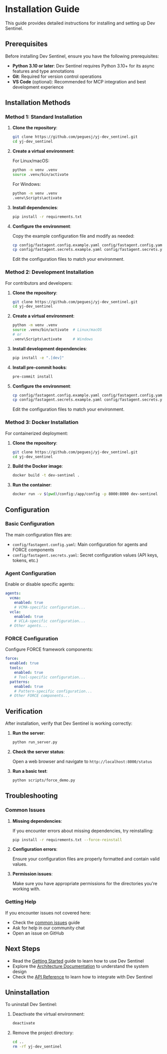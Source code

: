 # Installation Guide

This guide provides detailed instructions for installing and setting up Dev Sentinel.

## Prerequisites

Before installing Dev Sentinel, ensure you have the following prerequisites:

- **Python 3.10 or later**: Dev Sentinel requires Python 3.10+ for its async features and type annotations
- **Git**: Required for version control operations
- **VS Code** (optional): Recommended for MCP integration and best development experience

## Installation Methods

### Method 1: Standard Installation

1. **Clone the repository**:

   ```bash
   git clone https://github.com/peguesj/yj-dev_sentinel.git
   cd yj-dev_sentinel
   ```

2. **Create a virtual environment**:

   For Linux/macOS:

   ```bash
   python -m venv .venv
   source .venv/bin/activate
   ```

   For Windows:

   ```bash
   python -m venv .venv
   .venv\Scripts\activate
   ```

3. **Install dependencies**:

   ```bash
   pip install -r requirements.txt
   ```

4. **Configure the environment**:

   Copy the example configuration file and modify as needed:

   ```bash
   cp config/fastagent.config.example.yaml config/fastagent.config.yaml
   cp config/fastagent.secrets.example.yaml config/fastagent.secrets.yaml
   ```

   Edit the configuration files to match your environment.

### Method 2: Development Installation

For contributors and developers:

1. **Clone the repository**:

   ```bash
   git clone https://github.com/peguesj/yj-dev_sentinel.git
   cd yj-dev_sentinel
   ```

2. **Create a virtual environment**:

   ```bash
   python -m venv .venv
   source .venv/bin/activate  # Linux/macOS
   # or
   .venv\Scripts\activate     # Windows
   ```

3. **Install development dependencies**:

   ```bash
   pip install -e ".[dev]"
   ```

4. **Install pre-commit hooks**:

   ```bash
   pre-commit install
   ```

5. **Configure the environment**:

   ```bash
   cp config/fastagent.config.example.yaml config/fastagent.config.yaml
   cp config/fastagent.secrets.example.yaml config/fastagent.secrets.yaml
   ```

   Edit the configuration files to match your environment.

### Method 3: Docker Installation

For containerized deployment:

1. **Clone the repository**:

   ```bash
   git clone https://github.com/peguesj/yj-dev_sentinel.git
   cd yj-dev_sentinel
   ```

2. **Build the Docker image**:

   ```bash
   docker build -t dev-sentinel .
   ```

3. **Run the container**:

   ```bash
   docker run -v $(pwd)/config:/app/config -p 8000:8000 dev-sentinel
   ```

## Configuration

### Basic Configuration

The main configuration files are:

- `config/fastagent.config.yaml`: Main configuration for agents and FORCE components
- `config/fastagent.secrets.yaml`: Secret configuration values (API keys, tokens, etc.)

### Agent Configuration

Enable or disable specific agents:

```yaml
agents:
  vcma:
    enabled: true
    # VCMA-specific configuration...
  vcla:
    enabled: true
    # VCLA-specific configuration...
  # Other agents...
```

### FORCE Configuration

Configure FORCE framework components:

```yaml
force:
  enabled: true
  tools:
    enabled: true
    # Tool-specific configuration...
  patterns:
    enabled: true
    # Pattern-specific configuration...
  # Other FORCE components...
```

## Verification

After installation, verify that Dev Sentinel is working correctly:

1. **Run the server**:

   ```bash
   python run_server.py
   ```

2. **Check the server status**:

   Open a web browser and navigate to `http://localhost:8000/status`

3. **Run a basic test**:

   ```bash
   python scripts/force_demo.py
   ```

## Troubleshooting

### Common Issues

1. **Missing dependencies**:

   If you encounter errors about missing dependencies, try reinstalling:

   ```bash
   pip install -r requirements.txt --force-reinstall
   ```

2. **Configuration errors**:

   Ensure your configuration files are properly formatted and contain valid values.

3. **Permission issues**:

   Make sure you have appropriate permissions for the directories you're working with.

### Getting Help

If you encounter issues not covered here:

- Check the [common issues](/docs/user/common-issues.md) guide
- Ask for help in our community chat
- Open an issue on GitHub

## Next Steps

- Read the [Getting Started](/docs/user/getting-started.md) guide to learn how to use Dev Sentinel
- Explore the [Architecture Documentation](/docs/architecture/overview.md) to understand the system design
- Check the [API Reference](/docs/api/index.md) to learn how to integrate with Dev Sentinel

## Uninstallation

To uninstall Dev Sentinel:

1. Deactivate the virtual environment:

   ```bash
   deactivate
   ```

2. Remove the project directory:

   ```bash
   cd ..
   rm -rf yj-dev_sentinel
   ```
